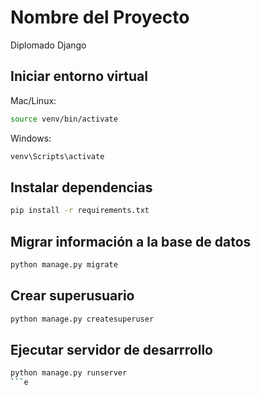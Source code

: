 # Nombre del Proyecto

Diplomado Django

## Iniciar entorno virtual

Mac/Linux:
```bash
source venv/bin/activate
```

Windows:
```powershell
venv\Scripts\activate
```

## Instalar dependencias

```bash
pip install -r requirements.txt
```

## Migrar información a la base de datos

```bash
python manage.py migrate
```

## Crear superusuario

```bash
python manage.py createsuperuser
```

## Ejecutar servidor de desarrrollo

```bash
python manage.py runserver
```e